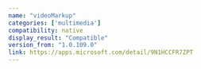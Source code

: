 ```yaml
---
name: "videoMarkup"
categories: ['multimedia']
compatibility: native
display_result: "Compatible"
version_from: "1.0.109.0"
link: https://apps.microsoft.com/detail/9N1HCCFR7ZPT
---
```

